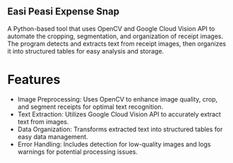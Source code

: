 ## Easi Peasi Expense Snap
A Python-based tool that uses OpenCV and Google Cloud Vision API to automate the cropping, segmentation, and organization of receipt images. The program detects and extracts text from receipt images, then organizes it into structured tables for easy analysis and storage.

# Features
* Image Preprocessing: Uses OpenCV to enhance image quality, crop, and segment receipts for optimal text recognition.
* Text Extraction: Utilizes Google Cloud Vision API to accurately extract text from images. 
* Data Organization: Transforms extracted text into structured tables for easy data management. 
* Error Handling: Includes detection for low-quality images and logs warnings for potential processing issues.

